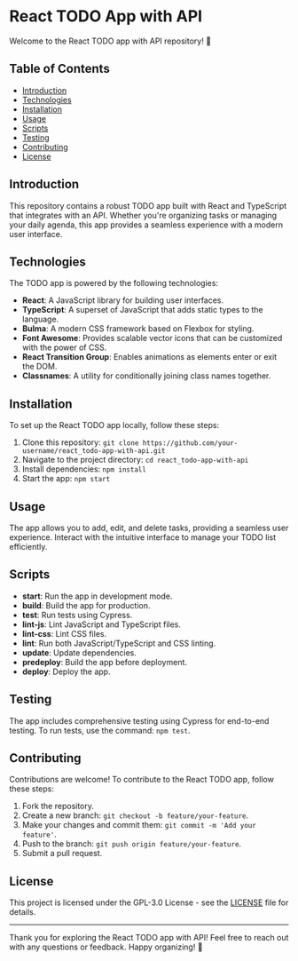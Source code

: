 # React TODO App with API

Welcome to the React TODO app with API repository! 🚀

## Table of Contents

- [Introduction](#introduction)
- [Technologies](#technologies)
- [Installation](#installation)
- [Usage](#usage)
- [Scripts](#scripts)
- [Testing](#testing)
- [Contributing](#contributing)
- [License](#license)

## Introduction

This repository contains a robust TODO app built with React and TypeScript that integrates with an API. Whether you're organizing tasks or managing your daily agenda, this app provides a seamless experience with a modern user interface.

## Technologies

The TODO app is powered by the following technologies:

- **React**: A JavaScript library for building user interfaces.
- **TypeScript**: A superset of JavaScript that adds static types to the language.
- **Bulma**: A modern CSS framework based on Flexbox for styling.
- **Font Awesome**: Provides scalable vector icons that can be customized with the power of CSS.
- **React Transition Group**: Enables animations as elements enter or exit the DOM.
- **Classnames**: A utility for conditionally joining class names together.

## Installation

To set up the React TODO app locally, follow these steps:

1. Clone this repository: `git clone https://github.com/your-username/react_todo-app-with-api.git`
2. Navigate to the project directory: `cd react_todo-app-with-api`
3. Install dependencies: `npm install`
4. Start the app: `npm start`

## Usage

The app allows you to add, edit, and delete tasks, providing a seamless user experience. Interact with the intuitive interface to manage your TODO list efficiently.

## Scripts

- **start**: Run the app in development mode.
- **build**: Build the app for production.
- **test**: Run tests using Cypress.
- **lint-js**: Lint JavaScript and TypeScript files.
- **lint-css**: Lint CSS files.
- **lint**: Run both JavaScript/TypeScript and CSS linting.
- **update**: Update dependencies.
- **predeploy**: Build the app before deployment.
- **deploy**: Deploy the app.

## Testing

The app includes comprehensive testing using Cypress for end-to-end testing. To run tests, use the command: `npm test`.

## Contributing

Contributions are welcome! To contribute to the React TODO app, follow these steps:

1. Fork the repository.
2. Create a new branch: `git checkout -b feature/your-feature`.
3. Make your changes and commit them: `git commit -m 'Add your feature'`.
4. Push to the branch: `git push origin feature/your-feature`.
5. Submit a pull request.

## License

This project is licensed under the GPL-3.0 License - see the [LICENSE](LICENSE) file for details.

---

Thank you for exploring the React TODO app with API! Feel free to reach out with any questions or feedback. Happy organizing! 📅
